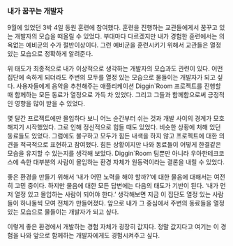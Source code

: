 ### 내가 꿈꾸는 개발자

9월에 있었던 3박 4일 동원 훈련에 참여했다.
훈련을 진행하는 교관들에게서 꿈꾸고 있는 개발자의 모습을 떠올릴 수 있었다.
부대마다 다르겠지만 내가 경험한 훈련에서는 의욕없는 예비군의 수가 절반이상이다.
그런 예비군을 훈련시키기 위해서 교관들은 열정 있는 모습으로 정확하게 알려준다. 

위 태도가 최종적으로 내가 이상적으로 생각하는 개발자의 모습과도 관련이 있다. 
어떤 집단에 속하게 되더라도 주변의 모두를 열정 있는 모습으로 물들이는 개발자가 되고 싶다. 
사용자들에게 음악을 추천해주는 애플리케이션 Diggin`Room 프로젝트를 진행할 때 함께하는 모든 동료가 열정으로 가득 차 있었다.
그리고 그들과 함께함으로써 긍정적인 영향을 많이 받을 수 있었다.

몇 달간 프로젝트에만 몰입하다 보니 어느 순간부터 쉬는 것과 개발 사이의 경계가 모호해지기 시작했었다. 
그로 인해 정신적으로 힘들 때도 있었다. 비슷한 상황에 처해 있던 동료들도 있었다. 
그럼에도 불구하고 모두가 힘든 내색을 하지 않고 프로젝트에 대한 의견을 적극적으로 표현하고 참여했다.
힘든 상황이지만 나와 동료들이 어떻게 한결같은 모습을 유지할 수 있는지를 생각해 보았다. 
Diggin`Room 팀뿐만 아니라 우아한테크코스에 속한 대부분의 사람이 몰입하는 환경 자체가 원동력이라는 결론을 내릴 수 있었다.

좋은 환경을 만들기 위해서 ‘내가 어떤 노력을 해야 할까?’에 대한 물음에 대해서는 여전히 고민 중이다. 
하지만 물음에 대한 모든 답변에는 다음의 태도가 기반이 된다. 
‘내가 먼저 열정 있고 몰입하는 사람이 되어야 한다.’ 생각해보면 지금 이 집단도 열정 있는 사람들이 하나둘씩 모여 전체가 만들어졌다.
앞으로 내가 그 중심에서 주변의 동료들을 열정 있는 모습으로 물들이는 개발자가 되고 싶다.

이렇게 좋은 환경에서 개발하는 경험 자체가 굉장히 값지다.
정말 값지다고 여기는 이 경험을 나와 앞으로 함께하는 개발자에게도 경험시켜주고 싶다.
